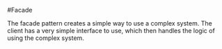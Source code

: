 #Facade

The facade pattern creates a simple way to use a complex system. The client has a very simple
interface to use, which then handles the logic of using the complex system.
